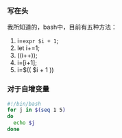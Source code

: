 ### 写在头

我所知道的，bash中，目前有五种方法：
1. i=`expr $i + 1`;
2. let i+=1;
3. ((i++));
4. i=$[$i+1];
5. i=$(( $i + 1 ))

### 对于自增变量
```bash
#!/bin/bash
for j in $(seq 1 5)
do
  echo $j
done
```

